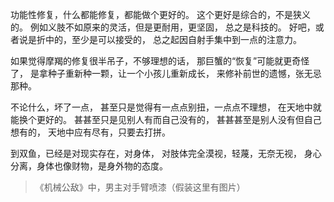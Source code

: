 功能性修复，什么都能修复，都能做个更好的。
这个更好是综合的，不是狭义的。
例如义肢不如原来的灵活，但是更耐用，更坚固，
总之是科技的。
好吧，或者说是折中的，至少是可以接受的，
总之起因自射手集中到一点的注意力。

如果觉得摩羯的修复很半吊子，不够理想的话，
那巨蟹的“恢复”可能就更奇怪了，
是拿种子重新种一颗，让一个小孩儿重新成长，
来修补前世的遗憾，张无忌那种。

不论什么，坏了一点，
甚至只是觉得有一点点别扭，一点点不理想，
在天地中就能换个更好的。
甚甚至只是见别人有而自己没有的，
甚甚甚至是别人没有但自己想有的，
天地中应有尽有，只要去打拼。

到双鱼，已经是对现实存在，对身体，
对肢体完全漠视，轻蔑，无奈无视，
身心分离，身体也像财物，是身外物的态度。

>《机械公敌》中，男主对手臂喷漆（假装这里有图片）
